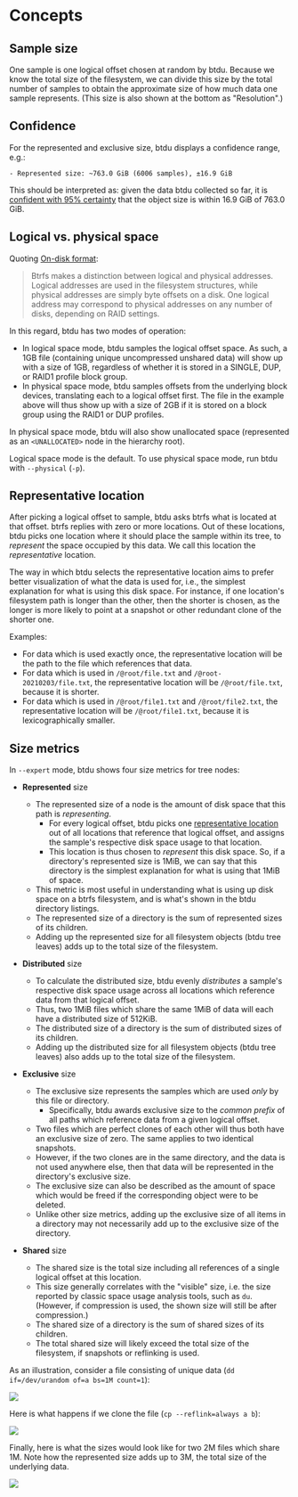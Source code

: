 Concepts
========

Sample size
-----------

One sample is one logical offset chosen at random by btdu. Because we know the total size of the filesystem, we can divide this size by the total number of samples to obtain the approximate size of how much data one sample represents. (This size is also shown at the bottom as "Resolution".)

Confidence
----------

For the represented and exclusive size, btdu displays a confidence range, e.g.:

    - Represented size: ~763.0 GiB (6006 samples), ±16.9 GiB

This should be interpreted as: given the data btdu collected so far, it is [confident with 95% certainty](https://en.wikipedia.org/wiki/Confidence_interval) that the object size is within 16.9 GiB of 763.0 GiB.

Logical vs. physical space
--------------------------

Quoting [On-disk format](https://btrfs.wiki.kernel.org/index.php/On-disk_Format):

> Btrfs makes a distinction between logical and physical addresses. Logical addresses are used in the filesystem structures, while physical addresses are simply byte offsets on a disk. One logical address may correspond to physical addresses on any number of disks, depending on RAID settings.

In this regard, btdu has two modes of operation:

- In logical space mode, btdu samples the logical offset space. As such, a 1GB file (containing unique uncompressed unshared data) will show up with a size of 1GB, regardless of whether it is stored in a SINGLE, DUP, or RAID1 profile block group.
- In physical space mode, btdu samples offsets from the underlying block devices, translating each to a logical offset first. The file in the example above will thus show up with a size of 2GB if it is stored on a block group using the RAID1 or DUP profiles.

In physical space mode, btdu will also show unallocated space (represented as an `<UNALLOCATED>` node in the hierarchy root).

Logical space mode is the default. To use physical space mode, run btdu with `--physical` (`-p`).

Representative location
-----------------------

After picking a logical offset to sample, btdu asks btrfs what is located at that offset. btrfs replies with zero or more locations.
Out of these locations, btdu picks one location where it should place the sample within its tree, to *represent* the space occupied by this data. We call this location the *representative* location.

The way in which btdu selects the representative location aims to prefer better visualization of what the data is used for, i.e., the simplest explanation for what is using this disk space. For instance, if one location's filesystem path is longer than the other, then the shorter is chosen, as the longer is more likely to point at a snapshot or other redundant clone of the shorter one.

Examples:

- For data which is used exactly once, the representative location will be the path to the file which references that data.
- For data which is used in `/@root/file.txt` and `/@root-20210203/file.txt`, the representative location will be `/@root/file.txt`, because it is shorter.
- For data which is used in `/@root/file1.txt` and `/@root/file2.txt`, the representative location will be `/@root/file1.txt`, because it is lexicographically smaller.

Size metrics
------------

In `--expert` mode, btdu shows four size metrics for tree nodes:

- **Represented** size
  - The represented size of a node is the amount of disk space that this path is *representing*.
    - For every logical offset, btdu picks one [representative location](#representative-location) out of all locations that reference that logical offset, and assigns the sample's respective disk space usage to that location. 
    - This location is thus chosen to *represent* this disk space. So, if a directory's represented size is 1MiB, we can say that this directory is the simplest explanation for what is using that 1MiB of space.
  - This metric is most useful in understanding what is using up disk space on a btrfs filesystem, and is what's shown in the btdu directory listings.
  - The represented size of a directory is the sum of represented sizes of its children.
  - Adding up the represented size for all filesystem objects (btdu tree leaves) adds up to the total size of the filesystem.

- **Distributed** size
  - To calculate the distributed size, btdu evenly *distributes* a sample's respective disk space usage across all locations which reference data from that logical offset.
  - Thus, two 1MiB files which share the same 1MiB of data will each have a distributed size of 512KiB.
  - The distributed size of a directory is the sum of distributed sizes of its children.
  - Adding up the distributed size for all filesystem objects (btdu tree leaves) also adds up to the total size of the filesystem.

- **Exclusive** size
  - The exclusive size represents the samples which are used *only* by this file or directory.
    - Specifically, btdu awards exclusive size to the *common prefix* of all paths which reference data from a given logical offset.
  - Two files which are perfect clones of each other will thus both have an exclusive size of zero. The same applies to two identical snapshots.
  - However, if the two clones are in the same directory, and the data is not used anywhere else, then that data will be represented in the directory's exclusive size.
  - The exclusive size can also be described as the amount of space which would be freed if the corresponding object were to be deleted.
  - Unlike other size metrics, adding up the exclusive size of all items in a directory may not necessarily add up to the exclusive size of the directory.

- **Shared** size
  - The shared size is the total size including all references of a single logical offset at this location.
  - This size generally correlates with the "visible" size, i.e. the size reported by classic space usage analysis tools, such as `du`. (However, if compression is used, the shown size will still be after compression.)
  - The shared size of a directory is the sum of shared sizes of its children.
  - The total shared size will likely exceed the total size of the filesystem, if snapshots or reflinking is used.

As an illustration, consider a file consisting of unique data (`dd if=/dev/urandom of=a bs=1M count=1`):

![](https://raw.githubusercontent.com/gist/CyberShadow/6b6ecfde854ec7d991f8774bc35bbce5/raw/2246dafb074b466c89f9cf3f7a62cd88a44b74e4/single.svg)

Here is what happens if we clone the file (`cp --reflink=always a b`):

![](https://raw.githubusercontent.com/gist/CyberShadow/6b6ecfde854ec7d991f8774bc35bbce5/raw/2246dafb074b466c89f9cf3f7a62cd88a44b74e4/clone.svg)

Finally, here is what the sizes would look like for two 2M files which share 1M. Note how the represented size adds up to 3M, the total size of the underlying data.

![](https://raw.githubusercontent.com/gist/CyberShadow/6b6ecfde854ec7d991f8774bc35bbce5/raw/2246dafb074b466c89f9cf3f7a62cd88a44b74e4/overlap.svg)
